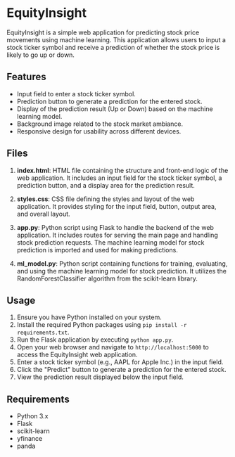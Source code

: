 # EquityInsight

EquityInsight is a simple web application for predicting stock price movements using machine learning. This application allows users to input a stock ticker symbol and receive a prediction of whether the stock price is likely to go up or down.

## Features

- Input field to enter a stock ticker symbol.
- Prediction button to generate a prediction for the entered stock.
- Display of the prediction result (Up or Down) based on the machine learning model.
- Background image related to the stock market ambiance.
- Responsive design for usability across different devices.

## Files

1. **index.html**: HTML file containing the structure and front-end logic of the web application. It includes an input field for the stock ticker symbol, a prediction button, and a display area for the prediction result.

2. **styles.css**: CSS file defining the styles and layout of the web application. It provides styling for the input field, button, output area, and overall layout.

3. **app.py**: Python script using Flask to handle the backend of the web application. It includes routes for serving the main page and handling stock prediction requests. The machine learning model for stock prediction is imported and used for making predictions.

4. **ml_model.py**: Python script containing functions for training, evaluating, and using the machine learning model for stock prediction. It utilizes the RandomForestClassifier algorithm from the scikit-learn library.

## Usage

1. Ensure you have Python installed on your system.
2. Install the required Python packages using `pip install -r requirements.txt`.
3. Run the Flask application by executing `python app.py`.
4. Open your web browser and navigate to `http://localhost:5000` to access the EquityInsight web application.
5. Enter a stock ticker symbol (e.g., AAPL for Apple Inc.) in the input field.
6. Click the "Predict" button to generate a prediction for the entered stock.
7. View the prediction result displayed below the input field.

## Requirements

- Python 3.x
- Flask
- scikit-learn
- yfinance
- panda

